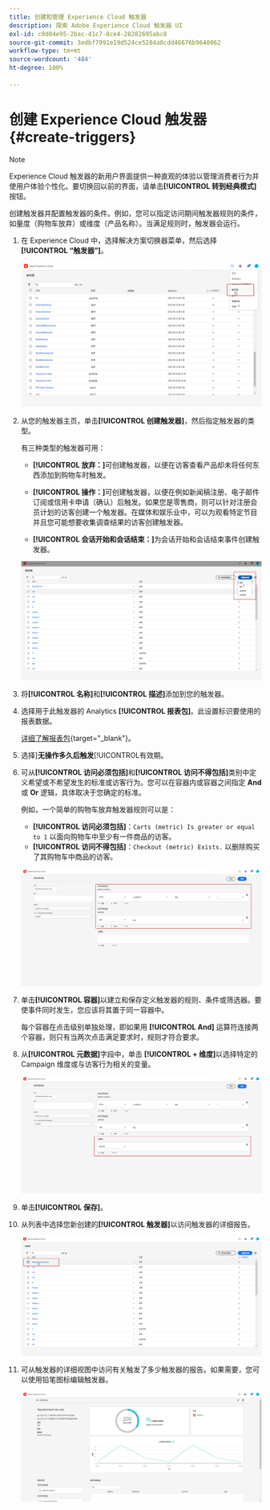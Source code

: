 ```yaml
---
title: 创建和管理 Experience Cloud 触发器
description: 探索 Adobe Experience Cloud 触发器 UI
exl-id: c0d04e95-2bac-41c7-8ce4-28282695abc8
source-git-commit: 3edbf7991e19d524ce5284a0cdd46676b9640062
workflow-type: tm+mt
source-wordcount: '484'
ht-degree: 100%

---
```


# 创建 Experience Cloud 触发器 {#create-triggers}

>[!NOTE]
>
> Experience Cloud 触发器的新用户界面提供一种直观的体验以管理消费者行为并使用户体验个性化。要切换回以前的界面，请单击&#x200B;**[!UICONTROL 转到经典模式]**&#x200B;按钮。

创建触发器并配置触发器的条件。例如，您可以指定访问期间触发器规则的条件，如量度（购物车放弃）或维度（产品名称）。当满足规则时，触发器会运行。

1. 在 Experience Cloud 中，选择解决方案切换器菜单，然后选择&#x200B;**[!UICONTROL “触发器”]**。

   ![](assets/triggers_7.png)

1. 从您的触发器主页，单击&#x200B;**[!UICONTROL 创建触发器]**，然后指定触发器的类型。

   有三种类型的触发器可用：

   * **[!UICONTROL 放弃：]**&#x200B;可创建触发器，以便在访客查看产品却未将任何东西添加到购物车时触发。

   * **[!UICONTROL 操作：]**&#x200B;可创建触发器，以便在例如新闻稿注册、电子邮件订阅或信用卡申请（确认）后触发。如果您是零售商，则可以针对注册会员计划的访客创建一个触发器。在媒体和娱乐业中，可以为观看特定节目并且您可能想要收集调查结果的访客创建触发器。

   * **[!UICONTROL 会话开始和会话结束：]**&#x200B;为会话开始和会话结束事件创建触发器。

   ![](assets/triggers_1.png)

1. 将&#x200B;**[!UICONTROL 名称]**&#x200B;和&#x200B;**[!UICONTROL 描述]**&#x200B;添加到您的触发器。

1. 选择用于此触发器的 Analytics **[!UICONTROL 报表包]**。此设置标识要使用的报表数据。

   [详细了解报表包](https://experienceleague.adobe.com/docs/analytics/admin/admin-tools/manage-report-suites/c-new-report-suite/t-create-a-report-suite.html){target="_blank"}。

1. 选择&#x200B;]**无操作多久后触发**[!UICONTROL &#x200B;有效期。

1. 可从&#x200B;**[!UICONTROL 访问必须包括]**&#x200B;和&#x200B;**[!UICONTROL 访问不得包括]**&#x200B;类别中定义希望或不希望发生的标准或访客行为。您可以在容器内或容器之间指定 **And** 或 **Or** 逻辑，具体取决于您确定的标准。

   例如，一个简单的购物车放弃触发器规则可以是：

   * **[!UICONTROL 访问必须包括]**：`Carts (metric) Is greater or equal to 1` 以面向购物车中至少有一件商品的访客。
   * **[!UICONTROL 访问不得包括]**：`Checkout (metric) Exists.` 以删除购买了其购物车中商品的访客。

   ![](assets/triggers_2.png)

1. 单击&#x200B;**[!UICONTROL 容器]**&#x200B;以建立和保存定义触发器的规则、条件或筛选器。要使事件同时发生，您应该将其置于同一容器中。

   每个容器在点击级别单独处理，即如果用 **[!UICONTROL And]** 运算符连接两个容器，则只有当两次点击满足要求时，规则才符合要求。

1. 从&#x200B;**[!UICONTROL 元数据]**&#x200B;字段中，单击 **[!UICONTROL + 维度]**&#x200B;以选择特定的 Campaign 维度或与访客行为相关的变量。

   ![](assets/triggers_3.png)

1. 单击&#x200B;**[!UICONTROL 保存]**。

1. 从列表中选择您新创建的&#x200B;**[!UICONTROL 触发器]**&#x200B;以访问触发器的详细报告。

   ![](assets/triggers_4.png)

1. 可从触发器的详细视图中访问有关触发了多少触发器的报告。如果需要，您可以使用铅笔图标编辑触发器。

   ![](assets/triggers_5.png)
